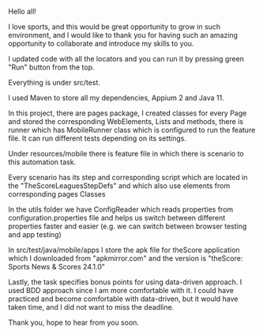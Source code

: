 Hello all!

I love sports, and this would be great opportunity to grow in such environment, and I would like to thank you 
for having such an amazing opportunity to collaborate and introduce my skills to you.

I updated code with all the locators and you can run it by pressing green "Run" button from the top.

Everything is under src/test.

I used Maven to store all my dependencies, Appium 2 and Java 11.

In this project, there are pages package, I created classes for every Page and stored the corresponding 
WebElements, Lists and methods, there is runner which has MobileRunner class which is configured to run the feature 
file. It can run different tests depending on its settings. 

Under resources/mobile there is feature file in which there is scenario to this automation task. 

Every scenario has its step and corresponding script which are located in the "TheScoreLeaguesStepDefs" and 
which also use elements from corresponding pages Classes

In the utils folder we have ConfigReader which reads properties from configuration.properties file and 
helps us switch between different properties faster and easier (e.g. we can switch between browser testing and 
app testing) 

In src/test/java/mobile/apps I store the apk file for theScore application which I downloaded from
"apkmirror.com" and the version is "theScore: Sports News & Scores 24.1.0"

Lastly, the task specifies bonus points for using data-driven approach. I used BDD approach since I am 
more comfortable with it. I could have practiced and become comfortable with data-driven, but it would 
have taken time, and I did not want to miss the deadline. 

Thank you, hope to hear from you soon. 
